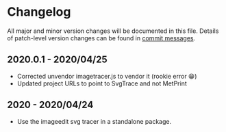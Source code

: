# Changelog
All major and minor version changes will be documented in this file. Details of
patch-level version changes can be found in [commit messages](../../commits/master).

## 2020.0.1 - 2020/04/25
- Corrected unvendor imagetracer.js to vendor it (rookie error 😁)
- Updated project URLs to point to SvgTrace and not MetPrint

## 2020 - 2020/04/24
- Use the imageedit svg tracer in a standalone package.
